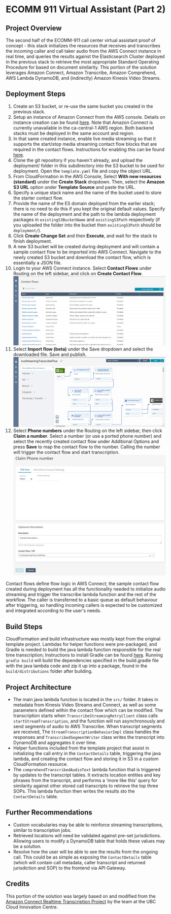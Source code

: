 # ECOMM 911 Virtual Assistant (Part 2)

## Project Overview
The second half of the ECOMM-911 call center virtual assistant proof of concept - this stack initializes the resources that receives and transcribes the incoming caller and call taker audio from the AWS Connect instance in real time, and queries the results against the Elasticsearch Cluster deployed in the previous stack to retrieve the most appropriate Standard Operating Procedure for based on document similarity. This portion of the solution leverages Amazon Connect, Amazon Transcribe, Amazon Comprehend, AWS Lambda DynamoDB, and (indirectly) Amazon Kinesis Video Streams.

## Deployment Steps
1) Create an S3 bucket, or re-use the same bucket you created in the previous stack.
2) Setup an instance of Amazon Connect from the AWS console. Details on instance creation can be found [here](https://docs.aws.amazon.com/connect/latest/adminguide/tutorial1-create-instance.html). Note that Amazon Connect is currently unavailable in the ca-central-1 AWS region. Both backend stacks must be deployed in the same account and region.
3) In that same created instance, enable live media streaming so that it supports the start/stop media streaming contact flow blocks that are required in the contact flows. Instructions for enabling this can be found [here](https://docs.aws.amazon.com/connect/latest/adminguide/enable-live-media-streams.html).
4) Clone the git repository if you haven't already, and upload the deployment/ folder in this subdirectory into the S3 bucket to be used for deployment. Open the ```template.yaml``` file and copy the object URL.
5) From CloudFormation in the AWS Console, Select **With new resources (standard)** under the **Create Stack** dropdown. Then, select the **Amazon S3 URL** option under **Template Source** and paste the URL.
6) Specify a unique stack name and the name of the bucket used to store the starter contact flow.
7) Provide the name of the ES domain deployed from the earlier stack; there is no need to do this if you kept the original default values. Specify the name of the deployment and the path to the lambda deployment packages in ```existingS3BucketName``` and ```existingS3Path``` respectively (if you uploaded the folder into the bucket then ```existingS3Path``` should be ```deployment/```).
8) Click **Create Change Set** and then **Execute**, and wait for the stack to finish deployment.
9) A new S3 bucket will be created during deployment and will contain a sample contact flow to be imported into AWS Connect. Navigate to the newly created S3 bucket and download the contact flow, which is essentially a JSON file.
10) Login to your AWS Connect instance. Select **Contact Flows** under Routing on the left sidebar, and click on **Create Contact Flow**.
![alt text](../../images/create-contact-flow.png)
11) Select **Import flow (beta)** under the Save dropdown and select the downloaded file. Save and publish.
![alt text](../../images/import-connect-contact-flow.png)
12) Select **Phone numbers** under the Routing on the left sidebar, then click **Claim a number**. Select a number (or use a ported phone number) and select the recently created contact flow under Additional Options and press **Save** to map the contact flow to the number. Calling the number will trigger the contact flow and start transcription.
![alt text](../../images/claim-phone-number.png)

Contact flows define flow logic in AWS Connect; the sample contact flow created during deployment has all the functionality needed to initialize audio streaming and trigger the transcribe lambda function and the rest of the workflow. The caller is transferred to a basic queue as default behaviour after triggering, so handling incoming callers is expected to be customized and integrated according to the user's needs.

## Build Steps
CloudFormation and build infrastructure was mostly kept from the original template project. Lambdas for helper functions were pre-packaged, and Gradle is needed to build the java lambda function responsible for the real time transcription; Instructions to install Gradle can be found [here](https://gradle.org/install/). Running ```gradle build``` will build the dependencies specified in the build.gradle file with the java lambda code and zip it up into a package, found in the ```build/distributions``` folder after building.

## Project Architecture
* The main java lambda function is located in the ```src/``` folder. It takes in metadata from Kinesis Video Streams and Connect, as well as some parameters defined within the contact flow which can be modified. The transcription starts when ```TranscribeStreamingRetryClient``` class calls ```startStreamTranscription```, and the function will run asynchronously and send segments of audio to AWS Transcribe. When transcript segments are received, The ```StreamTranscriptionBehaviorImpl``` class handles the responses and ```TranscribedSegmentWriter``` class writes the transcript into DynamoDB and aggregates it over time.
* Helper functions included from the template project that assist in initializing the call entry in the ```ContactDetails``` table, triggering the java lambda, and creating the contact flow and storing it in S3 in a custom CloudFormation resource.
* The ```comprehendTranscribedAudioText``` lambda function that is triggered by updates to the transcript tables. It extracts location entities and key phrases from the transcript, and performs a 'more like this' query for similarity against other stored call transcripts to retrieve the top three SOPs. This lambda function then writes the results sto the ```ContactDetails``` table.

## Further Recommendations
* Custom vocabularies may be able to reinforce streaming transcriptions, similar to transcription jobs.
* Retrieved locations will need be validated against pre-set jurisdictions. Allowing users to modify a DynamoDB table that holds these values may be a solution.
* Resolve how the user will be able to see the results from the ongoing call. This could be as simple as exposing the ```ContactDetails``` table (which will contain call metadata, caller transcript and returned jurisdiction and SOP) to the frontend via API Gateway.

## Credits
This portion of the solution was largely based on and modified from the [Amazon Connect Realtime Transcription Project](https://github.com/amazon-connect/amazon-connect-realtime-transcription) by the team at the UBC Cloud Innovation Centre.